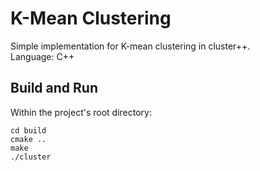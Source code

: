 # K-Mean Clustering
Simple implementation for K-mean clustering in cluster++.
<br>
Language: C++

## Build and Run
Within the project's root directory:
```
cd build
cmake ..
make 
./cluster
```
